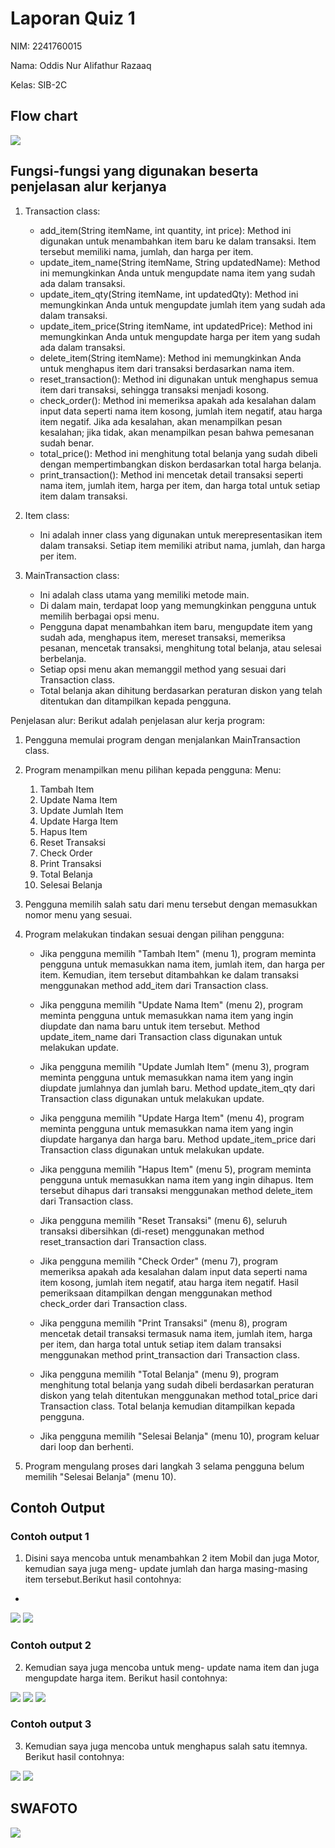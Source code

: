 # Laporan Quiz 1
NIM: 2241760015

Nama: Oddis Nur Alifathur Razaaq

Kelas: SIB-2C

## Flow chart
<img src="Gambar/Flowchart.png">

## Fungsi-fungsi yang digunakan beserta penjelasan alur kerjanya
1. Transaction class:
   - add_item(String itemName, int quantity, int price): Method ini digunakan untuk menambahkan item baru ke dalam transaksi. Item tersebut memiliki nama, jumlah, dan harga per item.
   - update_item_name(String itemName, String updatedName): Method ini memungkinkan Anda untuk mengupdate nama item yang sudah ada dalam transaksi.
   - update_item_qty(String itemName, int updatedQty): Method ini memungkinkan Anda untuk mengupdate jumlah item yang sudah ada dalam transaksi.
   - update_item_price(String itemName, int updatedPrice): Method ini memungkinkan Anda untuk mengupdate harga per item yang sudah ada dalam transaksi.
   - delete_item(String itemName): Method ini memungkinkan Anda untuk menghapus item dari transaksi berdasarkan nama item.
   - reset_transaction(): Method ini digunakan untuk menghapus semua item dari transaksi, sehingga transaksi menjadi kosong.
   - check_order(): Method ini memeriksa apakah ada kesalahan dalam input data seperti nama item kosong, jumlah item negatif, atau harga item negatif. Jika ada kesalahan, akan menampilkan pesan kesalahan; jika tidak, akan menampilkan pesan bahwa pemesanan sudah benar.
   - total_price(): Method ini menghitung total belanja yang sudah dibeli dengan mempertimbangkan diskon berdasarkan total harga belanja.
   - print_transaction(): Method ini mencetak detail transaksi seperti nama item, jumlah item, harga per item, dan harga total untuk setiap item dalam transaksi.

2. Item class:
   - Ini adalah inner class yang digunakan untuk merepresentasikan item dalam transaksi. Setiap item memiliki atribut nama, jumlah, dan harga per item.

3. MainTransaction class:
   - Ini adalah class utama yang memiliki metode main.
   - Di dalam main, terdapat loop yang memungkinkan pengguna untuk memilih berbagai opsi menu.
   - Pengguna dapat menambahkan item baru, mengupdate item yang sudah ada, menghapus item, mereset transaksi, memeriksa pesanan, mencetak transaksi, menghitung total belanja, atau selesai berbelanja.
   - Setiap opsi menu akan memanggil method yang sesuai dari Transaction class.
   - Total belanja akan dihitung berdasarkan peraturan diskon yang telah ditentukan dan ditampilkan kepada pengguna.

Penjelasan alur:
Berikut adalah penjelasan alur kerja program:

1. Pengguna memulai program dengan menjalankan MainTransaction class.

2. Program menampilkan menu pilihan kepada pengguna:
   Menu:
   1. Tambah Item
   2. Update Nama Item
   3. Update Jumlah Item
   4. Update Harga Item
   5. Hapus Item
   6. Reset Transaksi
   7. Check Order
   8. Print Transaksi
   9. Total Belanja
   10. Selesai Belanja

3. Pengguna memilih salah satu dari menu tersebut dengan memasukkan nomor menu yang sesuai.

4. Program melakukan tindakan sesuai dengan pilihan pengguna:

   - Jika pengguna memilih "Tambah Item" (menu 1), program meminta pengguna untuk memasukkan nama item, jumlah item, dan harga per item. Kemudian, item tersebut ditambahkan ke dalam transaksi menggunakan method add_item dari Transaction class.

   - Jika pengguna memilih "Update Nama Item" (menu 2), program meminta pengguna untuk memasukkan nama item yang ingin diupdate dan nama baru untuk item tersebut. Method update_item_name dari Transaction class digunakan untuk melakukan update.

   - Jika pengguna memilih "Update Jumlah Item" (menu 3), program meminta pengguna untuk memasukkan nama item yang ingin diupdate jumlahnya dan jumlah baru. Method update_item_qty dari Transaction class digunakan untuk melakukan update.

   - Jika pengguna memilih "Update Harga Item" (menu 4), program meminta pengguna untuk memasukkan nama item yang ingin diupdate harganya dan harga baru. Method update_item_price dari Transaction class digunakan untuk melakukan update.

   - Jika pengguna memilih "Hapus Item" (menu 5), program meminta pengguna untuk memasukkan nama item yang ingin dihapus. Item tersebut dihapus dari transaksi menggunakan method delete_item dari Transaction class.

   - Jika pengguna memilih "Reset Transaksi" (menu 6), seluruh transaksi dibersihkan (di-reset) menggunakan method reset_transaction dari Transaction class.

   - Jika pengguna memilih "Check Order" (menu 7), program memeriksa apakah ada kesalahan dalam input data seperti nama item kosong, jumlah item negatif, atau harga item negatif. Hasil pemeriksaan ditampilkan dengan menggunakan method check_order dari Transaction class.

   - Jika pengguna memilih "Print Transaksi" (menu 8), program mencetak detail transaksi termasuk nama item, jumlah item, harga per item, dan harga total untuk setiap item dalam transaksi menggunakan method print_transaction dari Transaction class.

   - Jika pengguna memilih "Total Belanja" (menu 9), program menghitung total belanja yang sudah dibeli berdasarkan peraturan diskon yang telah ditentukan menggunakan method total_price dari Transaction class. Total belanja kemudian ditampilkan kepada pengguna.

   - Jika pengguna memilih "Selesai Belanja" (menu 10), program keluar dari loop dan berhenti.

5. Program mengulang proses dari langkah 3 selama pengguna belum memilih "Selesai Belanja" (menu 10).


## Contoh Output 
### Contoh output 1
1. Disini saya mencoba untuk menambahkan 2 item Mobil dan juga Motor, kemudian saya juga meng- update jumlah dan harga masing-masing item tersebut.Berikut hasil contohnya:
- 
<img src="Gambar/Contoh1.png">
<img src="Gambar/Contoh1(2).png">

### Contoh output 2
2. Kemudian saya juga mencoba untuk meng- update nama item dan juga mengupdate harga item. Berikut hasil contohnya:
<img src="Gambar/Contoh2.png">
<img src="Gambar/Contoh2(2).png">
<img src="Gambar/Contoh2(3).png">

### Contoh output 3
3. Kemudian saya juga mencoba untuk menghapus salah satu itemnya. Berikut hasil contohnya:
<img src="Gambar/Contoh3.png">
<img src="Gambar/Contoh3(2).png">

## SWAFOTO
<img src="Gambar/swafoto.png">